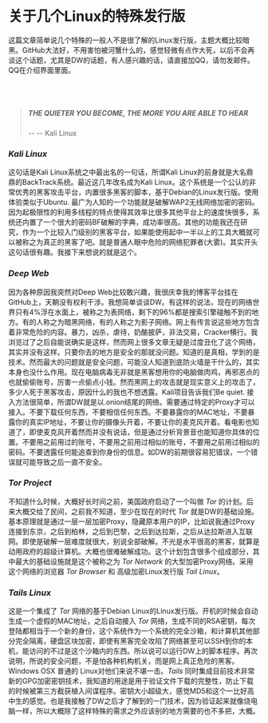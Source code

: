 # 关于几个Linux的特殊发行版

这篇文章简单说几个特殊的一般人不是很了解的Linux发行版，主题大概比较暗黑。GitHub大法好，不用害怕被河蟹什么的，感觉轻微有点作大死，以后不会再谈这个话题，尤其是DW的话题，有人感兴趣的话，请直接加QQ，请勿发邮件。QQ在介绍界面里面。

<!-- more -->
<br/><br/>
> ##### *THE QUIETER YOU BECOME, THE MORE YOU ARE ABLE TO HEAR*
>   --  -- Kali Linux</div>
### *Kali Linux*

这句话是Kali Linux系统之中最出名的一句话，所谓Kali Linux的前身就是大名鼎鼎的BackTrack系统。最近这几年改名成为Kali Linux。这个系统是一个公认的非常优秀的黑客攻击平台，内置很多黑客的脚本，基于Debian的Linux发行版。使用体验类似于Ubuntu. 最广为人知的一个功能就是破解WAP2无线网络加密的密码。因为起极限性的利用多线程的特点使得其效率比很多其他平台上的速度快很多，系统还内置了一个很大的密码BF破解的字典，成功率很高。其他的功能我还在研究，作为一个比较入门级别的黑客平台，如果能使用起中一半以上的工具大概就可以被称之为真正的黑客了吧。就是普通人眼中危险的网络犯罪者(大雾)。其实开头这句话很有趣。我接下来想说的就是这个。

### *Deep Web*
因为各种原因我突然对Deep Web比较敢兴趣，我很庆幸我的博客平台挂在GitHub上，天朝没有权利干涉。我想简单谈谈DW。有这样的说法，现在的网络世界只有4%浮在水面上，被称之为表网络，剩下的96%都是搜索引擎碰触不到的地方。有的人称之为暗黑网络，有的人称之为影子网络。网上有传言说这些地方包含着非常危险的内容。暴力，凶杀，虐待，奶酪披萨，非法交易，Cracker横行。我浏览过了之后自能说确实是这样，然而网上很多文章无疑是过度丑化了这个网络，其实并没有这样。只要你去的地方是安全的那就没问题。知道的是真相，学到的是技术。然而最大的问题就是安全问题，可能没人知道到底防火墙是干什么的，其实本身也没什么作用。现在电脑病毒无非就是黑客想用你的电脑做肉鸡，再邪恶点的也就偷偷账号，厉害一点偷点小钱。然而黑网上的攻击就是现实意义上的攻击了，多少人死于黑客攻击，原因什么的我也不想透露。Kali项目告诉我们Be quiet. 接入方法很简单，所谓DW就是以.onion结尾的网络。需要通过特定的Proxy才可以接入。不要下载任何东西，不要相信任何东西。不要暴露你的MAC地址，不要暴露你的真实IP地址，不要让你的摄像头开着，不要让你的麦克风开着。看电影也知道了，即使麦克风开着然而并没有说话，但是通过分析背景音也能知道你具体的位置。不要用之前用过的账号，不要用之前用过相似的账号，不要用之前用过相似的密码。不要透露任何能追查到你身份的信息。如DW的前期很容易犯错误，一个错误就可能导致之后一直不安全。
<br/>

### *Tor Project*
不知道什么时候，大概好长时间之前，美国政府启动了一个叫做 *Tor* 的计划。后来大概交给了民间，之前我不知道，至少在现在的时代 *Tor* 就是DW的基础设施。基本原理就是通过一层一层加密Proxy，隐藏原本用户的IP，比如说我通过Proxy连接到东京，之后到柏林，之后到巴黎，之后到达拉斯，之后从达拉斯进入互联网。即使是破解一层难度就很大，别说全部破解。不光是水平很高的黑客，就算是动用政府的超级计算机。大概也很难破解成功。这个计划包含很多个组成部分，其中最大的基础设施就是这个被称之为 *Tor Network* 的大型加密Proxy网络。采用这个网络的浏览器 *Tor Browser* 和 高级加密Linux发行版 *Tail Linux*。
<br/>

### *Tails Linux*
这是一个集成了 *Tor* 网络的基于Debian Linux的Linux发行版。开机的时候会自动生成一个虚假的MAC地址，之后自动接入 *Tor* 网络，生成不同的RSA密钥，每次登陆都相当于一个新的身份，这个系统作为一个系统的完全沙箱，和计算机其他部分完全隔离，硬盘区块加密，即使有黑客完全攻陷了网络甚至可以SSH到你的本机，能访问的不过是这个沙箱内的东西。所以说可以运行DW上的脚本程序。再次说明，所说的安全问题，不是怕各种机构机关，而是网上真正危险的黑客。Windows OSX  普通的 Linux对他们来说不堪一击。*Tails* 同时集成目前技术非常新的GPG加密密钥技术，我知道的用途是用于验证文件下载的完整性，防止下载的时候被第三方截获植入间谍程序。密钥大小超级大，感觉MD5和这个一比好高中生的感觉。也是我接触了DW之后才了解到的一门技术，因为验证起来就像烧电脑一样，所以大概除了这样特殊的需求之外应该别的地方需要的也不多把，大概。
